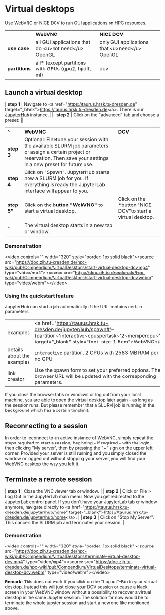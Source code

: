 # Virtual desktops

Use WebVNC or NICE DCV to run GUI applications on HPC resources.

<span class="twiki-macro TABLE" columnwidths="10%,45%,45%"></span>

|                |                                                       |                                                 |
|----------------|-------------------------------------------------------|-------------------------------------------------|
|                | **WebVNC**                                            | **NICE DCV**                                    |
| **use case**   | all GUI applications that do \<u>not need\</u> OpenGL | only GUI applications that \<u>need\</u> OpenGL |
| **partitions** | all\* (except partitions with GPUs (gpu2, hpdlf, ml)  | dcv                                             |

## Launch a virtual desktop

<span class="twiki-macro TABLE" columnwidths="10%,45%,45%"></span> \|
**step 1** \| Navigate to \<a href="<https://taurus.hrsk.tu-dresden.de>"
target="\_blank"><https://taurus.hrsk.tu-dresden.de>\</a>. There is our
[JupyterHub](../access/jupyterhub.md) instance. \|\| \| **step 2** \|
Click on the "advanced" tab and choose a preset: \|\|

|             |                                                                                                                                                                             |                                                             |
|-------------|-----------------------------------------------------------------------------------------------------------------------------------------------------------------------------|-------------------------------------------------------------|
| ^           | **WebVNC**                                                                                                                                                                  | **DCV**                                                     |
| **step 3**  | Optional: Finetune your session with the available SLURM job parameters or assign a certain project or reservation. Then save your settings in a new preset for future use. |                                                             |
| **step 4**  | Click on "Spawn". JupyterHub starts now a SLURM job for you. If everything is ready the JupyterLab interface will appear to you.                                            |                                                             |
| **step 5"** | Click on the **button "WebVNC"** to start a virtual desktop.                                                                                                                | Click on the \*button "NICE DCV"to start a virtual desktop. |
| ^           | The virtual desktop starts in a new tab or window.                                                                                                                          |                                                             |

### Demonstration

\<video controls="" width="320" style="border: 1px solid black">\<source
src="<https://doc.zih.tu-dresden.de/hpc-wiki/pub/Compendium/VirtualDesktops/start-virtual-desktop-dcv.mp4>"
type="video/mp4">\<source
src="<https://doc.zih.tu-dresden.de/hpc-wiki/pub/Compendium/VirtualDesktops/start-virtual-desktop-dcv.webm>"
type="video/webm">\</video>

### Using the quickstart feature

JupyterHub can start a job automatically if the URL contains certain
parameters.

<span class="twiki-macro TABLE" columnwidths="10%,45%,45%"></span>

|                            |                                                                                                                                                                                        |                                                                                                                                                                                                   |
|----------------------------|----------------------------------------------------------------------------------------------------------------------------------------------------------------------------------------|---------------------------------------------------------------------------------------------------------------------------------------------------------------------------------------------------|
| examples                   | \<a href="<https://taurus.hrsk.tu-dresden.de/jupyter/hub/spawn#/>\~(partition\~'interactive\~cpuspertask\~'2\~mempercpu\~'2583)" target="\_blank" style="font-size: 1.5em">WebVNC\</a> | \<a href="<https://taurus.hrsk.tu-dresden.de/jupyter/hub/spawn#/>\~(partition\~'dcv\~cpuspertask\~'6\~gres\~'gpu\*3a1\~mempercpu\~'2583)" target="\_blank" style="font-size: 1.5em">NICE DCV\</a> |
| details about the examples | `interactive` partition, 2 CPUs with 2583 MB RAM per core, no GPU                                                                                                                      | `dcv` partition, 6 CPUs with 2583 MB RAM per core, 1 GPU                                                                                                                                          |
| link creator               | Use the spawn form to set your preferred options. The browser URL will be updated with the corresponding parameters.                                                                   |                                                                                                                                                                                                   |

If you close the browser tabs or windows or log out from your local
machine, you are able to open the virtual desktop later again - as long
as the session runs. But please remember that a SLURM job is running in
the background which has a certain timelimit.

## Reconnecting to a session

In order to reconnect to an active instance of WebVNC, simply repeat the
steps required to start a session, beginning - if required - with the
login, then clicking "My server", then by pressing the "+" sign on the
upper left corner. Provided your server is still running and you simply
closed the window or logged out without stopping your server, you will
find your WebVNC desktop the way you left it.

## Terminate a remote session

<span class="twiki-macro TABLE" columnwidths="10%,90%"></span> \| **step
1** \| Close the VNC viewer tab or window. \| \| **step 2** \| Click on
File \> Log Out in the JupyterLab main menu. Now you get redirected to
the JupyterLab control panel. If you don't have your JupyterLab tab or
window anymore, navigate directly to \<a
href="<https://taurus.hrsk.tu-dresden.de/jupyter/hub/home>"
target="\_blank"><https://taurus.hrsk.tu-dresden.de/jupyter/hub/home>\</a>.
\| \| **step 3** \| Click on "Stop My Server". This cancels the SLURM
job and terminates your session. \|

### Demonstration

\<video controls="" width="320" style="border: 1px solid black">\<source
src="<https://doc.zih.tu-dresden.de/hpc-wiki/pub/Compendium/VirtualDesktops/terminate-virtual-desktop-dcv.mp4>"
type="video/mp4">\<source
src="<https://doc.zih.tu-dresden.de/hpc-wiki/pub/Compendium/VirtualDesktops/terminate-virtual-desktop-dcv.webm>"
type="video/webm">\</video>

**Remark:** This does not work if you click on the "Logout"-Btn in your
virtual desktop. Instead this will just close your DCV session or cause
a black screen in your WebVNC window without a possibility to recover a
virtual desktop in the same Jupyter session. The solution for now would
be to terminate the whole jupyter session and start a new one like
mentioned above.
